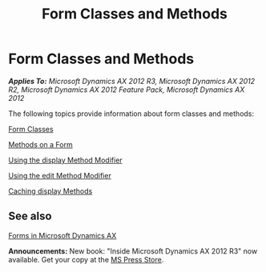﻿---
title: Form Classes and Methods
TOCTitle: Form Classes and Methods
ms:assetid: 5a675282-0b17-4410-baf0-35483c0a0e50
ms:mtpsurl: https://msdn.microsoft.com/en-us/library/Aa641004(v=AX.60)
ms:contentKeyID: 35244352
ms.date: 05/18/2015
mtps_version: v=AX.60
---

# Form Classes and Methods 


_**Applies To:** Microsoft Dynamics AX 2012 R3, Microsoft Dynamics AX 2012 R2, Microsoft Dynamics AX 2012 Feature Pack, Microsoft Dynamics AX 2012_

The following topics provide information about form classes and methods:

[Form Classes](form-classes.md)

[Methods on a Form](methods-on-a-form.md)

[Using the display Method Modifier](using-the-display-method-modifier.md)

[Using the edit Method Modifier](using-the-edit-method-modifier.md)

[Caching display Methods](caching-display-methods.md)

## See also

[Forms in Microsoft Dynamics AX](forms-in-microsoft-dynamics-ax.md)

  
**Announcements:** New book: "Inside Microsoft Dynamics AX 2012 R3" now available. Get your copy at the [MS Press Store](https://www.microsoftpressstore.com/store/inside-microsoft-dynamics-ax-2012-r3-9780735685109).

